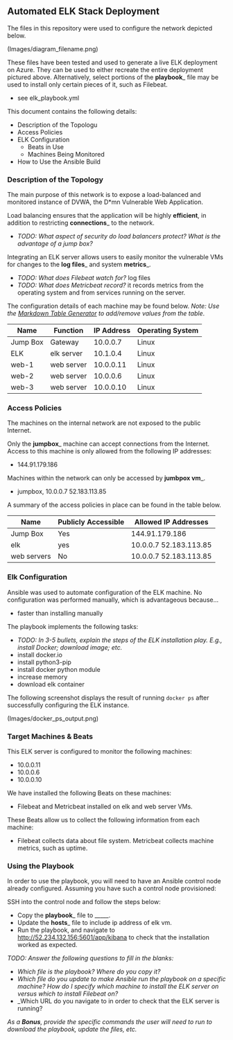 ## Automated ELK Stack Deployment

The files in this repository were used to configure the network depicted below.

(Images/diagram_filename.png)

These files have been tested and used to generate a live ELK deployment on Azure. They can be used to either recreate the entire deployment pictured above. Alternatively, select portions of the __playbook___ file may be used to install only certain pieces of it, such as Filebeat.

  - see elk_playbook.yml

This document contains the following details:
- Description of the Topologu
- Access Policies
- ELK Configuration
  - Beats in Use
  - Machines Being Monitored
- How to Use the Ansible Build


### Description of the Topology

The main purpose of this network is to expose a load-balanced and monitored instance of DVWA, the D*mn Vulnerable Web Application.

Load balancing ensures that the application will be highly __efficient__, in addition to restricting __connections___ to the network.
- _TODO: What aspect of security do load balancers protect? What is the advantage of a jump box?_

Integrating an ELK server allows users to easily monitor the vulnerable VMs for changes to the __log files___ and system __metrics___.
- _TODO: What does Filebeat watch for?_ log files
- _TODO: What does Metricbeat record?_ it records metrics from the operating system and from services running on the server.

The configuration details of each machine may be found below.
_Note: Use the [Markdown Table Generator](http://www.tablesgenerator.com/markdown_tables) to add/remove values from the table_.

| Name     | Function | IP Address | Operating System |
|----------|----------|------------|------------------|
| Jump Box | Gateway  | 10.0.0.7   | Linux            |
| ELK     |elk server |  10.1.0.4 |  Linux            |
| web-1     |  web server| 10.0.0.11  |  Linux        |
| web-2     |  web server  |10.0.0.6   |  Linux       |
| web-3    |  web server  |  10.0.0.10  |    Linux    |


### Access Policies

The machines on the internal network are not exposed to the public Internet.

Only the __jumpbox___ machine can accept connections from the Internet. Access to this machine is only allowed from the following IP addresses:
- 144.91.179.186

Machines within the network can only be accessed by __jumbpox vm___.
- jumpbox, 10.0.0.7 52.183.113.85

A summary of the access policies in place can be found in the table below.

| Name     | Publicly Accessible | Allowed IP Addresses |
|----------|---------------------|----------------------|
| Jump Box | Yes                 | 144.91.179.186       |
| elk      | yes                 | 10.0.0.7 52.183.113.85 |
| web servers    | No  | 10.0.0.7 52.183.113.85         |

### Elk Configuration

Ansible was used to automate configuration of the ELK machine. No configuration was performed manually, which is advantageous because...
- faster than installing manually

The playbook implements the following tasks:
- _TODO: In 3-5 bullets, explain the steps of the ELK installation play. E.g., install Docker; download image; etc._
- install docker.io
- install python3-pip
- install docker python module
- increase memory
- download elk container

The following screenshot displays the result of running `docker ps` after successfully configuring the ELK instance.

(Images/docker_ps_output.png)

### Target Machines & Beats
This ELK server is configured to monitor the following machines:
- 10.0.0.11
- 10.0.0.6
- 10.0.0.10

We have installed the following Beats on these machines:
- Filebeat and Metricbeat installed on elk and web server VMs.

These Beats allow us to collect the following information from each machine:
- Filebeat collects data about file system. Metricbeat collects machine metrics, such as uptime.

### Using the Playbook
In order to use the playbook, you will need to have an Ansible control node already configured. Assuming you have such a control node provisioned:

SSH into the control node and follow the steps below:
- Copy the __playbook___ file to _____.
- Update the __hosts___ file to include ip address of elk vm.
- Run the playbook, and navigate to http://52.234.132.156:5601/app/kibana to check that the installation worked as expected.

_TODO: Answer the following questions to fill in the blanks:_
- _Which file is the playbook? Where do you copy it?_
- _Which file do you update to make Ansible run the playbook on a specific machine? How do I specify which machine to install the ELK server on versus which to install Filebeat on?_
- _Which URL do you navigate to in order to check that the ELK server is running?

_As a **Bonus**, provide the specific commands the user will need to run to download the playbook, update the files, etc._
